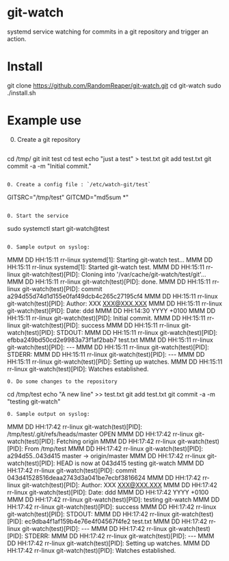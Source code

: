 # git-watch
systemd service watching for commits in a git repository and trigger an action.

# Install
git clone https://github.com/RandomReaper/git-watch.git
cd git-watch
sudo ./install.sh

# Example use
0. Create a git repository
   ```
cd /tmp/
git init test
cd test
echo "just a test" > test.txt
git add test.txt
git commit -a -m "Initial commit."
   ```

0. Create a config file : `/etc/watch-git/test`
   ```
GITSRC="/tmp/test"
GITCMD="md5sum *"
   ```

0. Start the service
```
sudo systemctl start git-watch@test
```

0. Sample output on syslog:
```
MMM DD HH:15:11 rr-linux systemd[1]: Starting git-watch test...
MMM DD HH:15:11 rr-linux systemd[1]: Started git-watch test.
MMM DD HH:15:11 rr-linux git-watch(test)[PID]: Cloning into '/var/cache/git-watch/test/git'...
MMM DD HH:15:11 rr-linux git-watch(test)[PID]: done.
MMM DD HH:15:11 rr-linux git-watch(test)[PID]: commit a294d55d74d1d155e0faf49dcb4c265c27195cf4
MMM DD HH:15:11 rr-linux git-watch(test)[PID]: Author: XXX <XXX@XXX.XXX>
MMM DD HH:15:11 rr-linux git-watch(test)[PID]: Date:   ddd MMM DD HH:14:30 YYYY +0100
MMM DD HH:15:11 rr-linux git-watch(test)[PID]:     Initial commit.
MMM DD HH:15:11 rr-linux git-watch(test)[PID]: success
MMM DD HH:15:11 rr-linux git-watch(test)[PID]: STDOUT:
MMM DD HH:15:11 rr-linux git-watch(test)[PID]: efbba249bd50cd2e9983a73f1af2bab7  test.txt
MMM DD HH:15:11 rr-linux git-watch(test)[PID]: ---
MMM DD HH:15:11 rr-linux git-watch(test)[PID]: STDERR:
MMM DD HH:15:11 rr-linux git-watch(test)[PID]: ---
MMM DD HH:15:11 rr-linux git-watch(test)[PID]: Setting up watches.
MMM DD HH:15:11 rr-linux git-watch(test)[PID]: Watches established.
```
0. Do some changes to the repository
```
cd /tmp/test
echo "A new line" >> test.txt
git add test.txt
git commit -a -m "testing git-watch"

```
0. Sample output on syslog:
```
MMM DD HH:17:42 rr-linux git-watch(test)[PID]: /tmp/test/.git/refs/heads/master OPEN
MMM DD HH:17:42 rr-linux git-watch(test)[PID]: Fetching origin
MMM DD HH:17:42 rr-linux git-watch(test)[PID]: From /tmp/test
MMM DD HH:17:42 rr-linux git-watch(test)[PID]:    a294d55..043d415  master     -> origin/master
MMM DD HH:17:42 rr-linux git-watch(test)[PID]: HEAD is now at 043d415 testing git-watch
MMM DD HH:17:42 rr-linux git-watch(test)[PID]: commit 043d41528516deaa2743d3a041be7ecbf3816624
MMM DD HH:17:42 rr-linux git-watch(test)[PID]: Author: XXX <XXX@XXX.XXX>
MMM DD HH:17:42 rr-linux git-watch(test)[PID]: Date:   ddd MMM DD HH:17:42 YYYY +0100
MMM DD HH:17:42 rr-linux git-watch(test)[PID]:     testing git-watch
MMM DD HH:17:42 rr-linux git-watch(test)[PID]: success
MMM DD HH:17:42 rr-linux git-watch(test)[PID]: STDOUT:
MMM DD HH:17:42 rr-linux git-watch(test)[PID]: ec9dba4f1af159b4e76e4f04567f4fe2  test.txt
MMM DD HH:17:42 rr-linux git-watch(test)[PID]: ---
MMM DD HH:17:42 rr-linux git-watch(test)[PID]: STDERR:
MMM DD HH:17:42 rr-linux git-watch(test)[PID]: ---
MMM DD HH:17:42 rr-linux git-watch(test)[PID]: Setting up watches.
MMM DD HH:17:42 rr-linux git-watch(test)[PID]: Watches established.
```